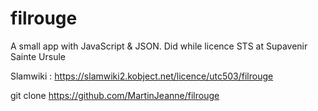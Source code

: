# filrouge
A small app with JavaScript & JSON.
Did while licence STS at Supavenir Sainte Ursule

Slamwiki : https://slamwiki2.kobject.net/licence/utc503/filrouge

git clone https://github.com/MartinJeanne/filrouge

